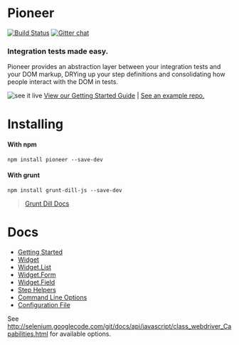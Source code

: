 # Pioneer
[![Build Status](http://img.shields.io/travis/mojotech/pioneer.svg?style=flat
)](https://travis-ci.org/mojotech/pioneer)
[![Gitter chat](http://img.shields.io/badge/gitter-chat-blue.svg?style=flat
)](https://gitter.im/mojotech/pioneer)

### Integration tests made easy.

Pioneer provides an abstraction layer between your integration tests and your DOM markup, DRYing up your step definitions and consolidating how people interact with the DOM in tests.

![see it live](http://i.imgur.com/kTjwloS.gif)
[View our Getting Started Guide](docs/getting_started.md) |
[See an example repo.](https://github.com/samccone/dill.js-getting-started)

# Installing

#### With npm

    npm install pioneer --save-dev

#### With grunt

    npm install grunt-dill-js --save-dev

> [Grunt Dill Docs](https://github.com/mojotech/grunt-dill-js)

# Docs

* [Getting Started](docs/getting_started.md)
* [Widget](docs/widget.md)
* [Widget.List](docs/list.md)
* [Widget.Form](docs/form.md)
* [Widget.Field](docs/field.md)
* [Step Helpers](docs/step_helpers.md)
* [Command Line Options](docs/command_line.md)
* [Configuration File](docs/config_file.md)

See http://selenium.googlecode.com/git/docs/api/javascript/class_webdriver_Capabilities.html for available options.
